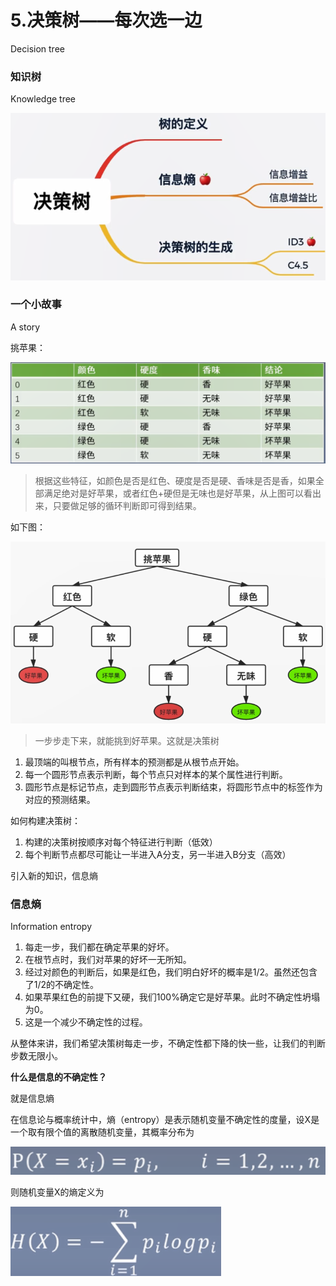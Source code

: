 # 5.决策树——每次选一边

Decision tree



### 知识树

Knowledge tree

![1618575672562](assets/1618575672562.png)



### 一个小故事

A story

挑苹果：

![1618575710142](assets/1618575710142.png)

> 根据这些特征，如颜色是否是红色、硬度是否是硬、香味是否是香，如果全部满足绝对是好苹果，或者红色+硬但是无味也是好苹果，从上图可以看出来，只要做足够的循环判断即可得到结果。

如下图：

![1618576033128](assets/1618576033128.png)

> 一步步走下来，就能挑到好苹果。这就是决策树

1. 最顶端的叫根节点，所有样本的预测都是从根节点开始。
2. 每一个圆形节点表示判断，每个节点只对样本的某个属性进行判断。
3. 圆形节点是标记节点，走到圆形节点表示判断结束，将圆形节点中的标签作为对应的预测结果。

如何构建决策树：

1. 构建的决策树按顺序对每个特征进行判断（低效）
2. 每个判断节点都尽可能让一半进入A分支，另一半进入B分支（高效）

引入新的知识，信息熵



### 信息熵

Information entropy

1. 每走一步，我们都在确定苹果的好坏。
2. 在根节点时，我们对苹果的好坏一无所知。
3. 经过对颜色的判断后，如果是红色，我们明白好坏的概率是1/2。虽然还包含了1/2的不确定性。
4. 如果苹果红色的前提下又硬，我们100%确定它是好苹果。此时不确定性坍塌为0。
5. 这是一个减少不确定性的过程。

从整体来讲，我们希望决策树每走一步，不确定性都下降的快一些，让我们的判断步数无限小。

**什么是信息的不确定性？**

就是信息熵

在信息论与概率统计中，熵（entropy）是表示随机变量不确定性的度量，设X是一个取有限个值的离散随机变量，其概率分布为

![1618576749908](assets/1618576749908.png)

则随机变量X的熵定义为

![1618576770871](assets/1618576770871.png)

